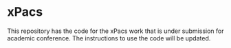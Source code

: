 # xPacs
This repository has the code for the xPacs work that is under submission for academic conference. 
The instructions to use the code will be updated.